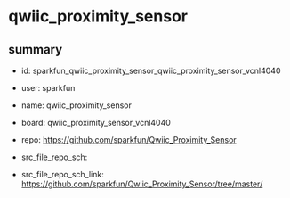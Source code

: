 # qwiic_proximity_sensor
 
## summary 
* id: sparkfun_qwiic_proximity_sensor_qwiic_proximity_sensor_vcnl4040
* user: sparkfun
* name: qwiic_proximity_sensor
* board: qwiic_proximity_sensor_vcnl4040
* repo: https://github.com/sparkfun/Qwiic_Proximity_Sensor



* src_file_repo_sch: 
* src_file_repo_sch_link: https://github.com/sparkfun/Qwiic_Proximity_Sensor/tree/master/




